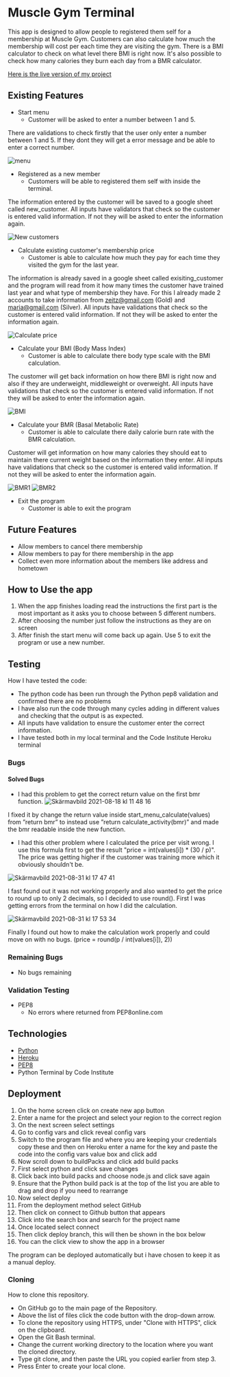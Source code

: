 # Muscle Gym Terminal

This app is designed to allow people to registered them self for a membership at Muscle Gym. Customers can also calculate how much the membership will cost per each time they are visiting the gym. There is a BMI calculator to check on what level there BMI is right now. It's also possible to check how many calories they burn each day from a BMR calculator.

[Here is the live version of my project](https://muscle-gym.herokuapp.com/)

## Existing Features

* Start menu
  * Customer will be asked to enter a number between 1 and 5.

There are validations to check firstly that the user only enter a number between 1 and 5.
If they dont they will get a error message and be able to enter a correct number.

![menu](https://user-images.githubusercontent.com/85236391/131645665-999a06b0-9da1-4c8f-aaf8-276dfe510ed5.png)

* Registered as a new member
  * Customers will be able to registered them self with inside the terminal.

The information entered by the customer will be saved to a google sheet called new_customer.
All inputs have validators that check so the customer is entered valid information. If not they will be asked to enter the information again.

![New customers](https://user-images.githubusercontent.com/85236391/131643213-624e13f3-6b47-402b-ad86-b3ac0d507a6f.png)

* Calculate existing customer's membership price
  * Customer is able to calculate how much they pay for each time they visited the gym for the last year.

The information is already saved in a google sheet called exisiting_customer and the program will read from it how many times the customer have trained last year and what type of membership they have. For this I already made 2 accounts to take information from zeitz@gmail.com (Gold) and maria@gmail.com (Silver).
All inputs have validations that check so the customer is entered valid information. If not they will be asked to enter the information again.

![Calculate price](https://user-images.githubusercontent.com/85236391/131643241-abf9ed01-dac1-452f-b06a-8923632d7122.png)

* Calculate your BMI (Body Mass Index)
  * Customer is able to calculate there body type scale with the BMI calculation.

The customer will get back information on how there BMI is right now and also if they are underweight, middleweight or overweight.
All inputs have validations that check so the customer is entered valid information. If not they will be asked to enter the information again.

![BMI](https://user-images.githubusercontent.com/85236391/131643259-279a095c-0686-4fde-b900-c0181b8ff65d.png)

* Calculate your BMR (Basal Metabolic Rate)
  * Customer is able to calculate there daily calorie burn rate with the BMR calculation.

Customer will get information on how many calories they should eat to maintain there current weight based on the information they enter.
All inputs have validations that check so the customer is entered valid information. If not they will be asked to enter the information again.

![BMR1](https://user-images.githubusercontent.com/85236391/131643273-a42f4205-cf2f-4886-98d5-79d17b0c277d.png)
![BMR2](https://user-images.githubusercontent.com/85236391/131643283-34f07376-1500-4d92-98a4-ffb95959befd.png)

* Exit the program
  * Customer is able to exit the program

## Future Features
* Allow members to cancel there membership
* Allow members to pay for there membership in the app
* Collect even more information about the members like address and hometown

## How to Use the app
1. When the app finishes loading read the instructions the first part is the most important as it asks you to choose between 5 different numbers.
2. After choosing the number just follow the instructions as they are on screen
3. After finish the start menu will come back up again. Use 5 to exit the program or use a new number.

## Testing
How I have tested the code:

* The python code has been run through the Python pep8 validation and confirmed there are no problems
* I have also run the code through many cycles adding in different values and checking that the output is as expected.
* All inputs have validation to ensure the customer enter the correct information.
* I have tested both in my local terminal and the Code Institute Heroku terminal

### Bugs

#### Solved Bugs
* I had this problem to get the correct return value on the first bmr function.
![Skärmavbild 2021-08-18 kl  11 48 16](https://user-images.githubusercontent.com/85236391/130408610-ac10886e-c73b-4e8d-87f8-4a26a7f207ed.png)

I fixed it by change the return value inside start_menu_calculate(values) from ”return bmr” to instead use ”return calculate_activity(bmr)” and made the bmr readable inside the new function.

* I had this other problem where I calculated the price per visit wrong. I use this formula first to get the result "price = int(values[i]) * (30 / p)".
The price was getting higher if the customer was training more which it obviously shouldn't be.

![Skärmavbild 2021-08-31 kl  17 47 41](https://user-images.githubusercontent.com/85236391/131539117-3ee75343-e78e-4655-9475-e95898c98103.png)

I fast found out it was not working properly and also wanted to get the price to round up to only 2 decimals, so I decided to use round().
First I was getting errors from the terminal on how I did the calculation.

![Skärmavbild 2021-08-31 kl  17 53 34](https://user-images.githubusercontent.com/85236391/131539688-9f5f0c75-629e-481e-8bc3-f30b34e3ea70.png)

Finally I found out how to make the calculation work properly and could move on with no bugs. (price = round(p / int(values[i]), 2))

### Remaining Bugs
* No bugs remaining

### Validation Testing
* PEP8
  * No errors where returned from PEP8online.com

## Technologies
* [Python](https://en.wikipedia.org/wiki/Python_(programming_language))
* [Heroku](https://en.wikipedia.org/wiki/Heroku)
* [PEP8](http://pep8online.com/)
* Python Terminal by Code Institute

## Deployment
1. On the home screen click on create new app button
2. Enter a name for the project and select your region to the correct region
3. On the next screen select settings
4. Go to config vars and click reveal config vars
5. Switch to the program file and where you are keeping your credentials copy these and then on Heroku enter a name for the key and paste the code into the config vars value box and click add
6. Now scroll down to buildPacks and click add build packs
7. First select python and click save changes
8. Click back into build packs and choose node.js and click save again
9. Ensure that the Python build pack is at the top of the list you are able to drag and drop if you need to rearrange
10. Now select deploy
11. From the deployment method select GitHub
12. Then click on connect to Github button that appears
13. Click into the search box and search for the project name
14. Once located select connect
15. Then click deploy branch, this will then be shown in the box below
16. You can the click view to show the app in a browser

The program can be deployed automatically but i have chosen to keep it as a manual deploy.

### Cloning
How to clone this repository.

* On GitHub go to the main page of the Repository.
* Above the list of files click the code button with the drop-down arrow.
* To clone the repository using HTTPS, under "Clone with HTTPS", click on the clipboard.
* Open the Git Bash terminal.
* Change the current working directory to the location where you want the cloned directory.
* Type git clone, and then paste the URL you copied earlier from step 3.
* Press Enter to create your local clone.
